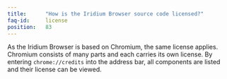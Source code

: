 ```yaml
---
title:		"How is the Iridium Browser source code licensed?"
faq-id:		license
position:	83
---
```

As the Iridium Browser is based on Chromium, the same license applies. Chromium consists of many parts and each carries its own license. By entering ```chrome://credits``` into the address bar, all components are listed and their license can be viewed.